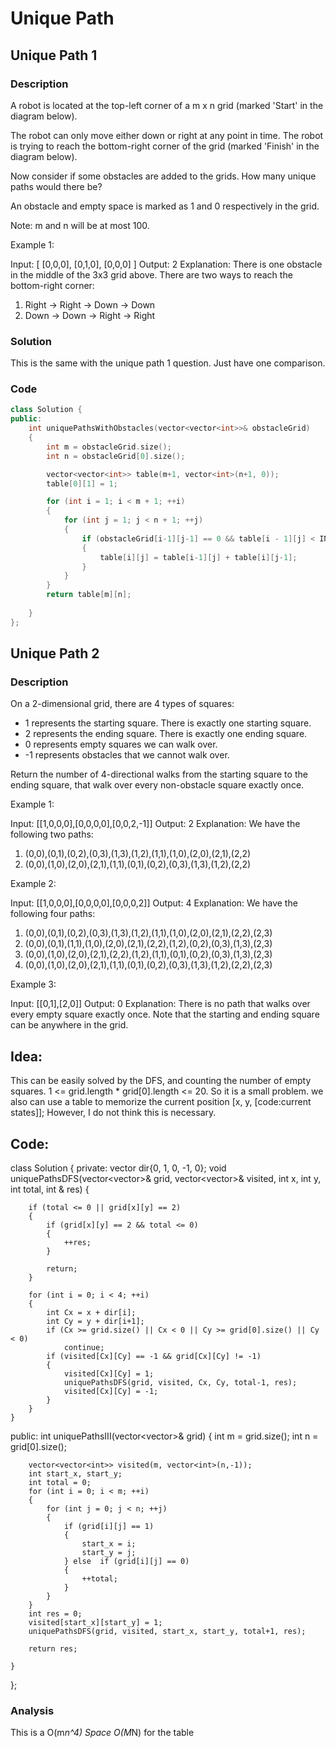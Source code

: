 # Unique Path

## Unique Path 1

### Description

A robot is located at the top-left corner of a m x n grid (marked 'Start' in the diagram below).

The robot can only move either down or right at any point in time. The robot is trying to reach the bottom-right corner of the grid (marked 'Finish' in the diagram below).

Now consider if some obstacles are added to the grids. How many unique paths would there be?


An obstacle and empty space is marked as 1 and 0 respectively in the grid.

Note: m and n will be at most 100.

Example 1:

Input:
[
  [0,0,0],
  [0,1,0],
  [0,0,0]
]
Output: 2
Explanation:
There is one obstacle in the middle of the 3x3 grid above.
There are two ways to reach the bottom-right corner:
1. Right -> Right -> Down -> Down
2. Down -> Down -> Right -> Right

### Solution

This is the same with the unique path 1 question. Just have one comparison.

### Code

```cpp
class Solution {
public:
    int uniquePathsWithObstacles(vector<vector<int>>& obstacleGrid) 
    {
        int m = obstacleGrid.size(); 
        int n = obstacleGrid[0].size(); 

        vector<vector<int>> table(m+1, vector<int>(n+1, 0));
        table[0][1] = 1; 

        for (int i = 1; i < m + 1; ++i)
        {
            for (int j = 1; j < n + 1; ++j)
            {
                if (obstacleGrid[i-1][j-1] == 0 && table[i - 1][j] < INT_MAX - table[i][j - 1])
                {
                    table[i][j] = table[i-1][j] + table[i][j-1]; 
                }
            }
        } 
        return table[m][n]; 
        
    }
};
```
## Unique Path 2

### Description

On a 2-dimensional grid, there are 4 types of squares:

- 1 represents the starting square.  There is exactly one starting square.
- 2 represents the ending square.  There is exactly one ending square.
- 0 represents empty squares we can walk over.
- -1 represents obstacles that we cannot walk over.

Return the number of 4-directional walks from the starting square to the ending square, that walk over every non-obstacle square exactly once.

Example 1:

Input: [[1,0,0,0],[0,0,0,0],[0,0,2,-1]]
Output: 2
Explanation: We have the following two paths: 
1. (0,0),(0,1),(0,2),(0,3),(1,3),(1,2),(1,1),(1,0),(2,0),(2,1),(2,2)
2. (0,0),(1,0),(2,0),(2,1),(1,1),(0,1),(0,2),(0,3),(1,3),(1,2),(2,2)

Example 2:

Input: [[1,0,0,0],[0,0,0,0],[0,0,0,2]]
Output: 4
Explanation: We have the following four paths: 
1. (0,0),(0,1),(0,2),(0,3),(1,3),(1,2),(1,1),(1,0),(2,0),(2,1),(2,2),(2,3)
2. (0,0),(0,1),(1,1),(1,0),(2,0),(2,1),(2,2),(1,2),(0,2),(0,3),(1,3),(2,3)
3. (0,0),(1,0),(2,0),(2,1),(2,2),(1,2),(1,1),(0,1),(0,2),(0,3),(1,3),(2,3)
4. (0,0),(1,0),(2,0),(2,1),(1,1),(0,1),(0,2),(0,3),(1,3),(1,2),(2,2),(2,3)

Example 3:

Input: [[0,1],[2,0]]
Output: 0
Explanation: 
There is no path that walks over every empty square exactly once.
Note that the starting and ending square can be anywhere in the grid.

## Idea: 

This can be easily solved by the DFS, and counting the number of empty squares. 1 <= grid.length * grid[0].length <= 20. So it is a small problem. we also can use a table to memorize the current position [x, y, [code:current states]]; However, I do not think this is necessary. 

## Code:

class Solution {
private: 
    vector<int> dir{0, 1, 0, -1, 0};
    void uniquePathsDFS(vector<vector<int>>& grid, 
                        vector<vector<int>>& visited, 
                        int x, int y, int total, 
                        int & res)
    {
        
        if (total <= 0 || grid[x][y] == 2)
        {
            if (grid[x][y] == 2 && total <= 0)
            {
                ++res; 
            }
             
            return; 
        }

        for (int i = 0; i < 4; ++i)
        {
            int Cx = x + dir[i]; 
            int Cy = y + dir[i+1]; 
            if (Cx >= grid.size() || Cx < 0 || Cy >= grid[0].size() || Cy < 0)
                continue; 
            if (visited[Cx][Cy] == -1 && grid[Cx][Cy] != -1)
            {
                visited[Cx][Cy] = 1;
                uniquePathsDFS(grid, visited, Cx, Cy, total-1, res);  
                visited[Cx][Cy] = -1;
            }
        }
    }

public:
    int uniquePathsIII(vector<vector<int>>& grid) 
    {
        int m = grid.size(); 
        int n = grid[0].size(); 

        vector<vector<int>> visited(m, vector<int>(n,-1));
        int start_x, start_y; 
        int total = 0; 
        for (int i = 0; i < m; ++i)
        {
            for (int j = 0; j < n; ++j)
            {
                if (grid[i][j] == 1)
                {
                    start_x = i;
                    start_y = j;
                } else  if (grid[i][j] == 0)
                {
                    ++total; 
                }
            }
        }
        int res = 0;  
        visited[start_x][start_y] = 1; 
        uniquePathsDFS(grid, visited, start_x, start_y, total+1, res); 

        return res;
        
    }
};

### Analysis

This is a O(m*n^4)
Space O(M*N) for the table